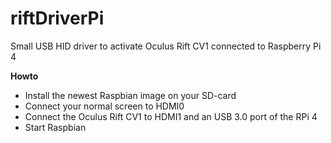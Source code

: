 # riftDriverPi
Small USB HID driver to activate Oculus Rift CV1 connected to Raspberry Pi 4


<b>Howto</b>
- Install the newest Raspbian image on your SD-card
- Connect your normal screen to HDMI0
- Connect the Oculus Rift CV1 to HDMI1 and an USB 3.0 port of the RPi 4
- Start Raspbian